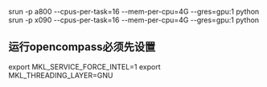 srun -p a800 --cpus-per-task=16 --mem-per-cpu=4G --gres=gpu:1 python
srun -p x090 --cpus-per-task=16 --mem-per-cpu=4G --gres=gpu:1 python

## 运行opencompass必须先设置
export MKL_SERVICE_FORCE_INTEL=1
export MKL_THREADING_LAYER=GNU